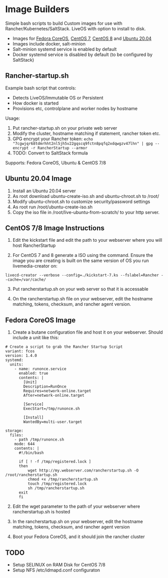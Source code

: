 # Image Builders

Simple bash scripts to build Custom images for use with Rancher/Kubernetes/SaltStack. LiveOS with option to install to disk.
- Images for [Fedora CoreOS](https://github.com/wrender/image-builders/tree/main/CoreOS), [CentOS 7](https://github.com/wrender/image-builders/tree/main/CentOS-7), [CentOS 8](https://github.com/wrender/image-builders/tree/main/CentOS-8) and [Ubuntu 20.04](https://github.com/wrender/image-builders/tree/main/Ubuntu-20.04)
- Images include docker, salt-minion
- Salt-minion systemd service is enabled by default
- Docker systemd service is disabled by default (to be configured by SaltStack)

## Rancher-startup.sh

Example bash script that controls:
- Detects LiveOS/Immutable OS or Persistent
- How docker is started
- Provisions etc, controlplane and worker nodes by hostname

Usage:
1. Put rancher-startup.sh on your private web server
2. Modify the cluster, hostname matching if statement, rancher token etc.
3. GPG encrypt your Rancher token: `echo "7cgwjqr68tdmrhht2nl5jh5v22gqscq9fctn8pqfq2xdqwgzv47lhn" | gpg --encrypt -r RancherStartup --armor`
4. TODO: Convert to SaltStack formula 

Supports: Fedora CoreOS, Ubuntu & CentOS 7/8

## Ubuntu 20.04 Image
1. Install an Ubuntu 20.04 server
2. As root download ubuntu-create-iso.sh and ubuntu-chroot.sh to /root/
3. Modify ubuntu-chroot.sh to customize security/password settings
4. As root run /root/ubuntu-create-iso.sh
5. Copy the iso file in /root/live-ubuntu-from-scratch/ to your http server. 

## CentOS 7/8  Image Instructions
1.  Edit the kickstart file and edit the path to your webserver where you will host RancherStartup

2.  For CentOS 7 and 8 generate a ISO using the command. Ensure the image you are creating is built on the same version of OS you run livemedia-creator on:
```
livecd-creator --verbose --config=./kickstart-7.ks --fslabel=Rancher --cache=/var/cache/ 
```

3.  Put rancherstartup.sh on your web server so that it is accessable

4.  On the rancherstartup.sh file on your webserver, edit the hostname matching, tokens, checksum, and rancher agent version.

## Fedora CoreOS Image
1.  Create a butane configuration file and host it on your webserver.  Should include a unit like this:
```
# Create a script to grab the Rancher Startup Script
variant: fcos
version: 1.4.0
systemd:
  units:
    - name: runonce.service
      enabled: true
      contents: |
        [Unit]
        Description=RunOnce
        Requires=network-online.target
        After=network-online.target

        [Service]
        ExecStart=/tmp/runonce.sh

        [Install]
        WantedBy=multi-user.target

storage:
  files:
    - path /tmp/runonce.sh
    mode: 644
    contents: |
      #!/bin/bash

      if [ ! -f /tmp/registered.lock ]
      then
          wget http://my.webserver.com/rancherstartup.sh -O /root/rancherstartup.sh
          chmod +x /tmp/rancherstartup.sh
          touch /tmp/registered.lock
          sh /tmp/rancherstartup.sh
      exit
      fi
```

2. Edit the wget parameter to the path of your webserver where rancherstartup.sh is hosted

3. In the rancherstartup.sh on your webserver, edit the hostname matching, tokens, checksum, and rancher agent version

4. Boot your Fedora CoreOS, and it should join the rancher cluster

## TODO
- Setup SELINUX on RAM Disk for CentOS 7/8
- Setup NFS /etc/idmapd.conf configuraton
